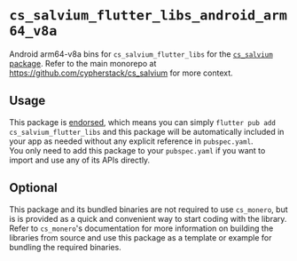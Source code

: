 # `cs_salvium_flutter_libs_android_arm64_v8a`
Android arm64-v8a bins for `cs_salvium_flutter_libs` for the
[`cs_salvium` package](https://pub.dev/packages/cs_salvium).  Refer to the main
monorepo at https://github.com/cypherstack/cs_salvium for more context.

## Usage
This package is [endorsed](https://flutter.dev/to/endorsed-federated-plugin), which means you can simply
`flutter pub add cs_salvium_flutter_libs` and this package will be automatically
included in your app as needed without any explicit reference in `pubspec.yaml`.  
You only need to add this package to your `pubspec.yaml` if you want to import
and use any of its APIs directly.

## Optional
This package and its bundled binaries are not required to use `cs_monero`, but
is is provided as a quick and convenient way to start coding with the library.  
Refer to `cs_monero`'s documentation for more information on building the
libraries from source and use this package as a template or example for bundling
the required binaries.

